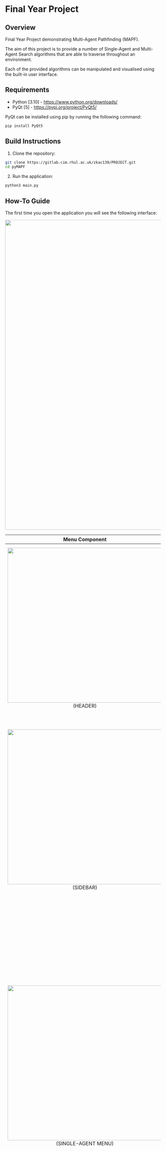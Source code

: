 # Final Year Project

## Overview

Final Year Project demonstrating Multi-Agent Pathfinding (MAPF).

The aim of this project is to provide a number of Single-Agent and Multi-Agent Search algorithms that are able to traverse throughout an environment.

Each of the provided algorithms can be manipulated and visualised using the built-in user interface.

## Requirements

- Python [3.10] - https://www.python.org/downloads/
- PyQt [5] - https://pypi.org/project/PyQt5/

PyQt can be installed using pip by running the following command:
```bash
pip install PyQt5 
```

## Build Instructions

1. Clone the repository:
```bash
git clone https://gitlab.cim.rhul.ac.uk/zkac139/PROJECT.git
cd pyMAPF
```

2. Run the application:
```bash
python3 main.py
```

## How-To Guide

The first time you open the application you will see the following interface:

<img src="misc/Interface-FullExample.png" width="1000"/>

|                                Menu Component                                 |                                                                                                                                                                                                                                     Description                                                                                                                                                                                                                                      |
|:-----------------------------------------------------------------------------:|:------------------------------------------------------------------------------------------------------------------------------------------------------------------------------------------------------------------------------------------------------------------------------------------------------------------------------------------------------------------------------------------------------------------------------------------------------------------------------------:|
|      <img src="misc/Interface-HeaderExample.png" width="500"/> (HEADER)       |                                                                                                The header of the application provides you with an indication of the current state. The title in the header will tell you if you are currently performing a Single-Agent or Multi-Agent Search. The 'Help' button on the left side will a 'How-To Guide' will appear for you to read.                                                                                                 |
|     <img src="misc/Interface-SidebarExample.png" width="500"/> (SIDEBAR)      |                                                                                        The sidebar is used to set the type of search you would like to perform. When pressing the 'Single-Agent' button, the application will supply you with the menu to perform Single-Agent Searches (DFS, BFS, A*). Selecting the Multi-Agent button will show the menu for performing the CBS algorithm.                                                                                        |
| <img src="misc/Interface-SAMenuExample.png" width="500"/> (SINGLE-AGENT MENU) | The Single-Agent menu provides a way for you to set the parameters of a Single-Agent Search. There are three size mazes to select from the menu: small (8x8), medium (16x16) and large (32x32). After selecting a size maze, you can choose between the different Single-Agent searches: DFS, BFS and A*. The menu also provides you a way to randomise the conditions of the search you have selected. After setting the parameters, you can play the search animation on the maze. |
| <img src="misc/Interface-MAMenuExample.png" width="500"/> (MULTI-AGENT MENU)  |           The Multi-Agent menu allows you to set the parameters for a Conflict-based Search. The maze is set in the same way as in the Single-Agent menu. The Conflict-Based Search can be performed with 4, 6 or 8 agents that can be selected from the menu. Waypoints for each agent can be set using the 8 agent inputs which can be used to set the start and goal points of each agent. The randomise and play buttons perform the same as in the Single-Agent Menu.           |
|        <img src="misc/Interface-MazeExample.png" width="500"/> (MAZE)         |                                                                    After setting the maze a visualisation will appear on the interface. This is where you are allowed to directly manipulate the the maze to create your desired layouts. Each cell of the maze is a clickable button. When a cell is clicked, its state is toggled meaning that it is changed from an open space to an obstacle and vice-versa.                                                                     |

## Example Outputs

### Depth-First Search

|          8x8 Example           |          32x32 Example           |
|:------------------------------:|:--------------------------------:|
| ![](./misc/DFS-8x8Example.gif) | ![](./misc/DFS-32x32Example.gif) |

### Breadth-First Search

|          8x8 Example           |          32x32 Example           |
|:------------------------------:|:--------------------------------:|
| ![](./misc/BFS-8x8Example.gif) | ![](./misc/BFS-32x32Example.gif) |

### A* Search

|           8x8 Example            |           32x32 Example            |
|:--------------------------------:|:----------------------------------:|
| ![](./misc/AStar-8x8Example.gif) | ![](./misc/AStar-32x32Example.gif) |

### Conflict-Based Search

|    8x8 Example w/ 4 Agents     |    32x32 Examples w/ 8 Agents    |
|:------------------------------:|:--------------------------------:|
| ![](./misc/CBS-8x8Example.gif) | ![](./misc/CBS-32x32Example.gif) |

